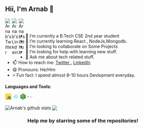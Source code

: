 ## Hii, I'm Arnab 👋
<div>
<a href="https://twitter.com/arnabsahoo9">
  <img align="left" alt="Arnab's Twitter" width="22px" src="https://cdn.jsdelivr.net/npm/simple-icons@v3/icons/twitter.svg" />
</a>
<a href="https://www.linkedin.com/in/arnab-sahoo-0b3427187">
  <img align="left" alt="Arnab's Linkdein" width="22px" src="https://cdn.jsdelivr.net/npm/simple-icons@v3/icons/linkedin.svg" />
</a>
<a href="https://github.com/arnab15">
  <img align="left" alt="Arnab's Github" width="22px" src="https://cdn.jsdelivr.net/npm/simple-icons@v3/icons/github.svg" />
</a>
</div>

<br/>
<br/>




- 🔭 I’m currently a B.Tech CSE 2nd year student 
- 🌱 I’m currently learning React , NodeJs,Mongodb.
- 👯 I’m looking to collaborate on Some Projects
- 🤔 I’m looking for help with learning new stuff.
- 💬 Ask me about  tech related stuff.
- 📫 How to reach me: [Twitter ](https://twitter.com/arnabsahoo9) , [LinkedIn ](https://www.linkedin.com/in/arnab-sahoo-0b3427187)
- 😄 Pronouns: He/Him
- ⚡ Fun fact: I spend almost 8-10 hours Devlopment everyday.


**Languages and Tools:**  



<code><img height="20" src="https://raw.githubusercontent.com/github/explore/80688e429a7d4ef2fca1e82350fe8e3517d3494d/topics/javascript/javascript.png"></code>
<code><img height="20" src="https://raw.githubusercontent.com/github/explore/80688e429a7d4ef2fca1e82350fe8e3517d3494d/topics/react/react.png"></code>
<code><img height="20" src="https://raw.githubusercontent.com/github/explore/80688e429a7d4ef2fca1e82350fe8e3517d3494d/topics/nodejs/nodejs.png"></code>
<code><img height="20" src="https://raw.githubusercontent.com/github/explore/80688e429a7d4ef2fca1e82350fe8e3517d3494d/topics/mongodb/mongodb.png"></code>    

<div align="center>
 <a href="https://github.com/arnab15">
 <img align="center" src="https://github-readme-stats.vercel.app/api?username=arnab15&show_icons=true&theme=dark&line_height=27" alt="Arnab's github stats"/>
</a>
<a href="https://github.com/arnab15">
  <img align="center" src="https://github-readme-stats.vercel.app/api/top-langs/?username=arnab15&theme=dark&hide_langs_below=1" />
</a>
</div>

<div align="center">

### Help me by starring some of the repositories!

</div>
